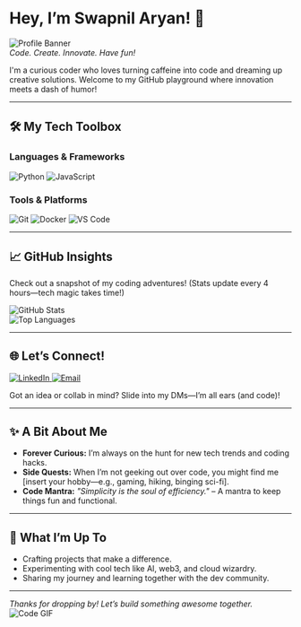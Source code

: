 # Hey, I’m Swapnil Aryan! 🚀

![Profile Banner](https://media.giphy.com/media/OkJat1YNdoD3W/giphy.gif)  
*Code. Create. Innovate. Have fun!*

I'm a curious coder who loves turning caffeine into code and dreaming up creative solutions. Welcome to my GitHub playground where innovation meets a dash of humor!

---

## 🛠️ My Tech Toolbox

### Languages & Frameworks  
<div align="left">
  <img src="https://img.shields.io/badge/Python-3776AB?style=flat-square&logo=python&logoColor=white" alt="Python"/>
  <img src="https://img.shields.io/badge/JavaScript-F7DF1E?style=flat-square&logo=javascript&logoColor=black" alt="JavaScript"/>
</div>

### Tools & Platforms  
<div align="left">
  <img src="https://img.shields.io/badge/Git-F05032?style=flat-square&logo=git&logoColor=white" alt="Git"/>
  <img src="https://img.shields.io/badge/Docker-2496ED?style=flat-square&logo=docker&logoColor=white" alt="Docker"/>
  <img src="https://img.shields.io/badge/VS%20Code-007ACC?style=flat-square&logo=visual-studio-code&logoColor=white" alt="VS Code"/>
</div>

---

## 📈 GitHub Insights

Check out a snapshot of my coding adventures! (Stats update every 4 hours—tech magic takes time!)  
<div align="left">
  <img src="https://github-readme-stats.vercel.app/api?username=SwapnilAryan97&show_icons=true&theme=dracula&hide_border=true&include_all_commits=true&count_private=true" alt="GitHub Stats"/>
  <br>
  <img src="https://github-readme-stats.vercel.app/api/top-langs/?username=SwapnilAryan97&layout=compact&theme=dracula&hide_border=true&langs_count=8" alt="Top Languages"/>
</div>

---

## 🌐 Let’s Connect!

<p align="left">
  <a href="https://www.linkedin.com/in/swapnilaryansinha/">
    <img src="https://img.shields.io/badge/LinkedIn-0A66C2?style=flat-square&logo=linkedin&logoColor=white" alt="LinkedIn">
  </a>
  <a href="mailto:saiamthere@gmail.com">
    <img src="https://img.shields.io/badge/Email-D14836?style=flat-square&logo=gmail&logoColor=white" alt="Email">
  </a>
</p>

Got an idea or collab in mind? Slide into my DMs—I’m all ears (and code)!

---

## ✨ A Bit About Me

- **Forever Curious:** I’m always on the hunt for new tech trends and coding hacks.  
- **Side Quests:** When I’m not geeking out over code, you might find me [insert your hobby—e.g., gaming, hiking, binging sci-fi].  
- **Code Mantra:** *"Simplicity is the soul of efficiency."* – A mantra to keep things fun and functional.

---

## 🌟 What I’m Up To

- Crafting projects that make a difference.
- Experimenting with cool tech like AI, web3, and cloud wizardry.
- Sharing my journey and learning together with the dev community.

---

*Thanks for dropping by! Let’s build something awesome together.*  
![Code GIF](https://media.giphy.com/media/LmNwrBhejkK9EFP504/giphy.gif)
